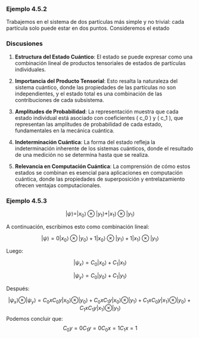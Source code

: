 ### Ejemplo 4.5.2

Trabajemos en el sistema de dos partículas más simple y no trivial: cada partícula solo puede estar en dos puntos. Consideremos el estado


### Discusiones

1. **Estructura del Estado Cuántico**: El estado se puede expresar como una combinación lineal de productos tensoriales de estados de partículas individuales.

2. **Importancia del Producto Tensorial**: Esto resalta la naturaleza del sistema cuántico, donde las propiedades de las partículas no son independientes, y el estado total es una combinación de las contribuciones de cada subsistema.

3. **Amplitudes de Probabilidad**: La representación muestra que cada estado individual está asociado con coeficientes \( c_0 \) y \( c_1 \), que representan las amplitudes de probabilidad de cada estado, fundamentales en la mecánica cuántica.

4. **Indeterminación Cuántica**: La forma del estado refleja la indeterminación inherente de los sistemas cuánticos, donde el resultado de una medición no se determina hasta que se realiza.

5. **Relevancia en Computación Cuántica**: La comprensión de cómo estos estados se combinan es esencial para aplicaciones en computación cuántica, donde las propiedades de superposición y entrelazamiento ofrecen ventajas computacionales.


### Ejemplo 4.5.3

$$
|\psi\rangle = |x_0\rangle \otimes |y_1\rangle + |x_1\rangle \otimes |y_1\rangle
$$

A continuación, escribimos esto como combinación lineal:

$$
|\psi\rangle = 0|x_0\rangle \otimes |y_0\rangle + 1|x_0\rangle \otimes |y_1\rangle + 1|x_1\rangle \otimes |y_1\rangle
$$

Luego:

$$
|\psi_x\rangle = C_0|x_0\rangle + C_1|x_1\rangle 
$$

$$
|\psi_y\rangle = C_0|y_0\rangle + C_1|y_1\rangle
$$

Después:

$$
|\psi_x\rangle \otimes |\psi_y\rangle = C_0xC_0y|x_0\rangle \otimes |y_0\rangle + C_0xC_1y|x_0\rangle \otimes |y_1\rangle + C_1xC_0y|x_1\rangle \otimes |y_0\rangle + C_1xC_1y|x_1\rangle \otimes |y_1\rangle
$$
Podemos concluir que:
$$
C_0y = 0
C_1y = 0
C_0x = 1
C_1x = 1
$$

